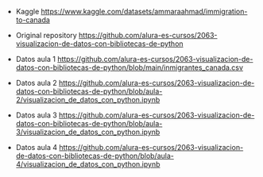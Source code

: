 - Kaggle
    https://www.kaggle.com/datasets/ammaraahmad/immigration-to-canada

- Original repository
    https://github.com/alura-es-cursos/2063-visualizacion-de-datos-con-bibliotecas-de-python

- Datos aula 1
    https://github.com/alura-es-cursos/2063-visualizacion-de-datos-con-bibliotecas-de-python/blob/main/inmigrantes_canada.csv

- Datos aula 2
    https://github.com/alura-es-cursos/2063-visualizacion-de-datos-con-bibliotecas-de-python/blob/aula-2/visualizacion_de_datos_con_python.ipynb

- Datos aula 3
    https://github.com/alura-es-cursos/2063-visualizacion-de-datos-con-bibliotecas-de-python/blob/aula-3/visualizacion_de_datos_con_python.ipynb

- Datos aula 4
    https://github.com/alura-es-cursos/2063-visualizacion-de-datos-con-bibliotecas-de-python/blob/aula-4/visualizacion_de_datos_con_python.ipynb

